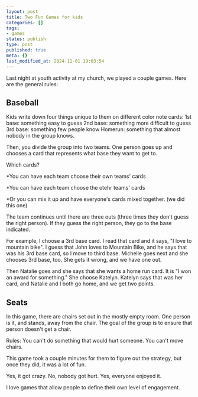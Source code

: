 ```yaml
---
layout: post
title: Two Fun Games for kids
categories: []
tags:
- games
status: publish
type: post
published: true
meta: {}
last_modified_at: 2024-11-01 19:03:54
---
```


Last night at youth activity at my church, we played a couple games. Here are the general rules:

## Baseball


Kids write down four things unique to them on different color note cards:
1st base: something easy to guess
2nd base: something more difficult to guess
3rd base: something few people know
Homerun: something that almost nobody in the group knows.

Then, you divide the group into two teams. One person goes up and chooses a card that represents what base they want to get to.

Which cards?

*You can have each team choose their own teams' cards


*You can have each team choose the otehr teams' cards


*Or you can mix it up and have everyone's cards mixed together. (we did this one)

The team continues until there are three outs (three times they don't guess the right person). If they guess the right person, they go to the base indicated.

For example, I choose a 3rd base card. I read that card and it says, "I love to mountain bike". I guess that John loves to Mountain Bike, and he says that was his 3rd base card, so I move to third base. Michelle goes next and she chooses 3rd base, too. She gets it wrong, and we have one out.

Then Natalie goes and she says that she wants a home run card. It is "I won an award for something." She choose Katelyn. Katelyn says that was her card, and Natalie and I both go home, and we get two points.

## Seats


In this game, there are chairs set out in the mostly empty room. One person is it, and stands, away from the chair. The goal of the group is to ensure that person doesn't get a chair.

Rules: You can't do something that would hurt someone. You can't move chairs.

This game took a couple minutes for them to figure out the strategy, but once they did, it was a lot of fun.

Yes, it got crazy. No, nobody got hurt. Yes, everyone enjoyed it.

I love games that allow people to define their own level of engagement.
